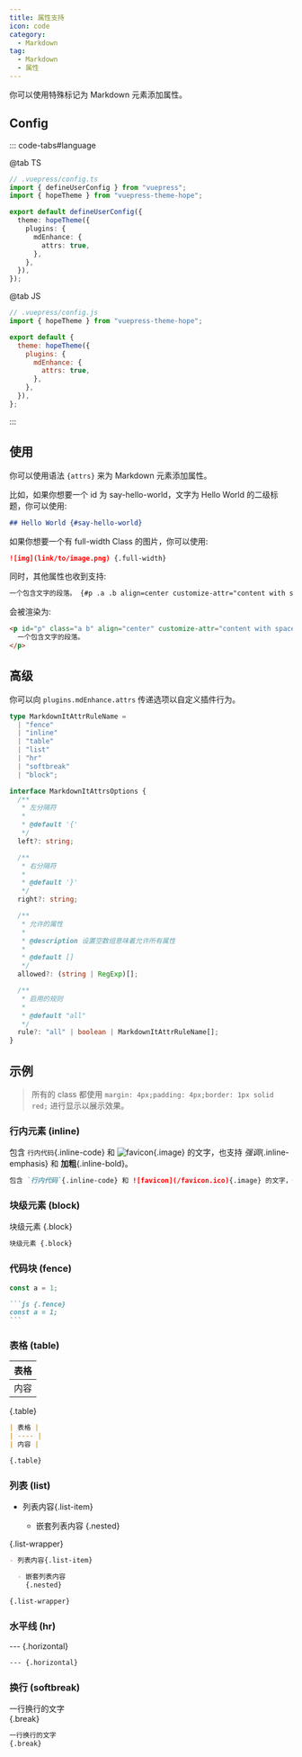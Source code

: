 ```yaml
---
title: 属性支持
icon: code
category:
  - Markdown
tag:
  - Markdown
  - 属性
---
```


你可以使用特殊标记为 Markdown 元素添加属性。

<!-- more -->

## Config

::: code-tabs#language

@tab TS

```ts {8}
// .vuepress/config.ts
import { defineUserConfig } from "vuepress";
import { hopeTheme } from "vuepress-theme-hope";

export default defineUserConfig({
  theme: hopeTheme({
    plugins: {
      mdEnhance: {
        attrs: true,
      },
    },
  }),
});
```

@tab JS

```js {8}
// .vuepress/config.js
import { hopeTheme } from "vuepress-theme-hope";

export default {
  theme: hopeTheme({
    plugins: {
      mdEnhance: {
        attrs: true,
      },
    },
  }),
};
```

:::

## 使用

你可以使用语法 `{attrs}` 来为 Markdown 元素添加属性。

比如，如果你想要一个 id 为 say-hello-world，文字为 Hello World 的二级标题，你可以使用:

```md
## Hello World {#say-hello-world}
```

如果你想要一个有 full-width Class 的图片，你可以使用:

```md
![img](link/to/image.png) {.full-width}
```

同时，其他属性也收到支持:

```md
一个包含文字的段落。 {#p .a .b align=center customize-attr="content with spaces"}
```

会被渲染为:

```html
<p id="p" class="a b" align="center" customize-attr="content with spaces">
  一个包含文字的段落。
</p>
```

## 高级

你可以向 `plugins.mdEnhance.attrs` 传递选项以自定义插件行为。

```ts
type MarkdownItAttrRuleName =
  | "fence"
  | "inline"
  | "table"
  | "list"
  | "hr"
  | "softbreak"
  | "block";

interface MarkdownItAttrsOptions {
  /**
   * 左分隔符
   *
   * @default '{'
   */
  left?: string;

  /**
   * 右分隔符
   *
   * @default '}'
   */
  right?: string;

  /**
   * 允许的属性
   *
   * @description 设置空数组意味着允许所有属性
   *
   * @default []
   */
  allowed?: (string | RegExp)[];

  /**
   * 启用的规则
   *
   * @default "all"
   */
  rule?: "all" | boolean | MarkdownItAttrRuleName[];
}
```

## 示例

> 所有的 class 都使用 `margin: 4px;padding: 4px;border: 1px solid red;` 进行显示以展示效果。

### 行内元素 (inline)

包含 `行内代码`{.inline-code} 和 ![favicon](/favicon.ico){.image} 的文字，也支持 _强调_{.inline-emphasis} 和 **加粗**{.inline-bold}。

```md
包含 `行内代码`{.inline-code} 和 ![favicon](/favicon.ico){.image} 的文字，也支持 _强调_{.inline-emphasis} 和 **加粗**{.inline-bold}。
```

### 块级元素 (block)

块级元素 {.block}

```md
块级元素 {.block}
```

### 代码块 (fence)

```js {.fence}
const a = 1;
```

````md
```js {.fence}
const a = 1;
```
````

### 表格 (table)

| 表格 |
| ---- |
| 内容 |

{.table}

```md
| 表格 |
| ---- |
| 内容 |

{.table}
```

### 列表 (list)

- 列表内容{.list-item}

  - 嵌套列表内容
    {.nested}

{.list-wrapper}

```md
- 列表内容{.list-item}

  - 嵌套列表内容
    {.nested}

{.list-wrapper}
```

### 水平线 (hr)

--- {.horizontal}

```md
--- {.horizontal}
```

### 换行 (softbreak)

一行换行的文字  
{.break}

```md
一行换行的文字  
{.break}
```

<style scope>
.block,
.break,
.horizontal,
.image,
.inline-code,
.list-wrapper,
.list-item,
.nested,
.inline-emphasis,
.inline-bold,
.table,
.fence {
  margin: 4px;
  padding: 4px;
  border: 1px solid red;
}
</style>
